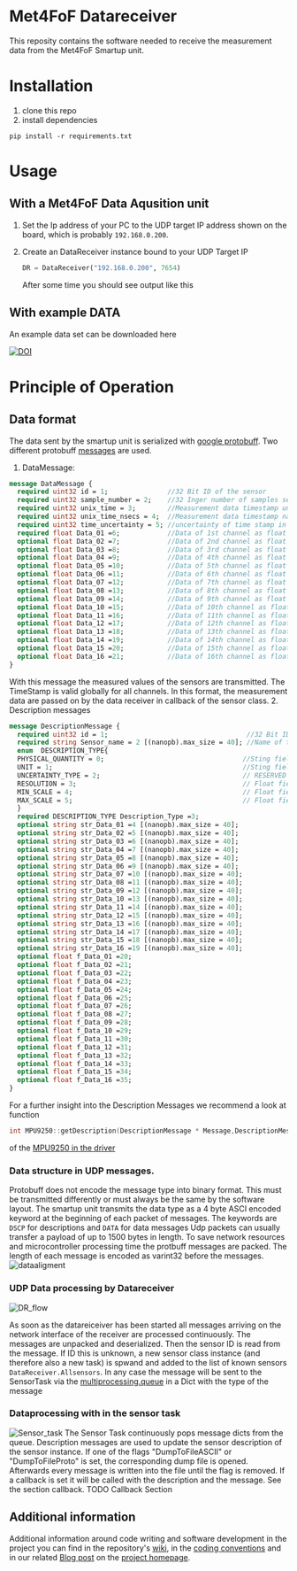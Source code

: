 # Met4FoF Datareceiver
This reposity contains the software needed to receive the measurement data from the Met4FoF Smartup unit.
# Installation
1. clone this repo
2. install dependencies
```
pip install -r requirements.txt
```

# Usage
## With a Met4FoF Data Aqusition unit
1. Set the Ip address of your PC to the UDP target IP address shown on the board, which is probably ```192.168.0.200```.
2. Create an DataReceiver instance bound to your UDP Target IP
    ```python
    DR = DataReceiver("192.168.0.200", 7654)
    ``` 
   
    After some time you should see output like this 
   
## With example DATA
An example data set can be downloaded here

[![DOI](https://zenodo.org/badge/DOI/10.5281/zenodo.3786587.svg)](https://doi.org/10.5281/zenodo.3786587)
# Principle of Operation
## Data format
The data sent by the smartup unit is serialized with [google protobuff](https://developers.google.com/protocol-buffers).
Two different protobuff [messages](https://github.com/Met4FoF/Met4FoF-SmartUpUnit/blob/SSU_V2/protobuff_deps/messages.proto) are used.
1. DataMessage:
```protobuf
message DataMessage {
  required uint32 id = 1;               //32 Bit ID of the sensor                         [0x1FE40100]
  required uint32 sample_number = 2;    //32 Inger number of samples sent                 [1000]
  required uint32 unix_time = 3;        //Measurement data timestamp unix seconds         [1586940213]-->2020-04-15T08:43:33+00:00 in ISO 8601
  required uint32 unix_time_nsecs = 4;  //Measurement data timestamp nanosecond fraction  [123456]------>2020-04-15T08:43:33.000123456
  required uint32 time_uncertainty = 5; //uncertainty of time stamp in nanoseconds        [150]--------->2020-04-15T08:43:33.000123456+-0.000000150  
  required float Data_01 =6;            //Data of 1st channel as float number             [9.81]
  optional float Data_02 =7;            //Data of 2nd channel as float number
  optional float Data_03 =8;            //Data of 3rd channel as float number            
  optional float Data_04 =9;            //Data of 4th channel as float number
  optional float Data_05 =10;           //Data of 5th channel as float number
  optional float Data_06 =11;           //Data of 6th channel as float number
  optional float Data_07 =12;           //Data of 7th channel as float number
  optional float Data_08 =13;           //Data of 8th channel as float number
  optional float Data_09 =14;           //Data of 9th channel as float number
  optional float Data_10 =15;           //Data of 10th channel as float number
  optional float Data_11 =16;           //Data of 11th channel as float number
  optional float Data_12 =17;           //Data of 12th channel as float number
  optional float Data_13 =18;           //Data of 13th channel as float number
  optional float Data_14 =19;           //Data of 14th channel as float number
  optional float Data_15 =20;           //Data of 15th channel as float number
  optional float Data_16 =21;           //Data of 16th channel as float number
}
```
With this message the measured values of the sensors are transmitted. The TimeStamp is valid globally for all channels.
In this format, the measurement data are passed on by the data receiver in callback of the sensor class.
2. Description messages
```protobuf
message DescriptionMessage {
  required uint32 id = 1;                                   //32 Bit ID of the sensor     [0x1FE40100]
  required string Sensor_name = 2 [(nanopb).max_size = 40]; //Name of the Sensor          [MPU 9250]
  enum  DESCRIPTION_TYPE{
  PHYSICAL_QUANTITY = 0;                                   //Sting fields describe the unit of the measured values
  UNIT = 1;                                                //Sting fields describe the unit of the measured values in DSI Format https://gitlab1.ptb.de/d-ptb/d-si/xsd-d-si
  UNCERTAINTY_TYPE = 2;                                    // RESERVED
  RESOLUTION = 3;                                          // Float field contains the number of steps between Min and Max Value eg [256] for an 8 bit Sensor or [1024] for an 10 bit sensor
  MIN_SCALE = 4;                                           // Float field contains the maximal possible value for an data channel
  MAX_SCALE = 5;                                           // Float field contains the minmal possible value for an data channel
  }
  required DESCRIPTION_TYPE Description_Type =3;
  optional string str_Data_01 =4 [(nanopb).max_size = 40];
  optional string str_Data_02 =5 [(nanopb).max_size = 40];
  optional string str_Data_03 =6 [(nanopb).max_size = 40];
  optional string str_Data_04 =7 [(nanopb).max_size = 40];
  optional string str_Data_05 =8 [(nanopb).max_size = 40];
  optional string str_Data_06 =9 [(nanopb).max_size = 40];
  optional string str_Data_07 =10 [(nanopb).max_size = 40];
  optional string str_Data_08 =11 [(nanopb).max_size = 40];
  optional string str_Data_09 =12 [(nanopb).max_size = 40];
  optional string str_Data_10 =13 [(nanopb).max_size = 40];
  optional string str_Data_11 =14 [(nanopb).max_size = 40];
  optional string str_Data_12 =15 [(nanopb).max_size = 40];
  optional string str_Data_13 =16 [(nanopb).max_size = 40];
  optional string str_Data_14 =17 [(nanopb).max_size = 40];
  optional string str_Data_15 =18 [(nanopb).max_size = 40];
  optional string str_Data_16 =19 [(nanopb).max_size = 40];
  optional float f_Data_01 =20;
  optional float f_Data_02 =21;
  optional float f_Data_03 =22;
  optional float f_Data_04 =23;
  optional float f_Data_05 =24;
  optional float f_Data_06 =25;
  optional float f_Data_07 =26;
  optional float f_Data_08 =27;
  optional float f_Data_09 =28;
  optional float f_Data_10 =29;
  optional float f_Data_11 =30;
  optional float f_Data_12 =31;
  optional float f_Data_13 =32;
  optional float f_Data_14 =33;
  optional float f_Data_15 =34;
  optional float f_Data_16 =35;
}
```
For a further insight into the Description Messages we recommend a look at function
```c++
int MPU9250::getDescription(DescriptionMessage * Message,DescriptionMessage_DESCRIPTION_TYPE DESCRIPTION_TYPE)
```
of the [MPU9250 in the driver](https://github.com/Met4FoF/Met4FoF-SmartUpUnit/blob/SSU_V2/Src/MPU9250.cpp)

### Data structure in UDP messages.

Protobuff does not encode the message type into binary format. This must be transmitted differently or must always be the same by the software layout.
The smartup unit transmits the data type as a 4 byte ASCI encoded keyword at the beginning of each packet of messages.
The keywords are ```DSCP``` for descriptions and ```DATA``` for data messages
Udp packets can usually transfer a payload of up to 1500 bytes in length. To save network resources and microcontroller processing time the protbuff messages are packed.  The length of each message is encoded as varint32 before the messages.
![dataaligment](doc/msg_deli.png "UDP data aligment")

### UDP Data processing by Datareceiver
![DR_flow](doc/DR_flow.png "Data processing by Datareceiver")

As soon as the datareiceiver has been started all messages arriving on the network interface of the receiver are processed continuously. The messages are unpacked and deserialized. Then the sensor ID is read from the message. If ID this is unknown, a new sensor class instance (and therefore also a new task) is spwand and added to the list of known sensors ```DataReceiver.Allsensors```. In any case the message will be sent to the SensorTask via the [multiprocessing.queue](https://docs.python.org/2/library/multiprocessing.html) in a Dict with the type of the message

### Dataprocessing with in the sensor task
![Sensor_task](doc/Sensor_loop.png "Dataprocessing with in the sensor task")
The Sensor Task continuously pops message dicts from the queue. Description messages are used to update the sensor description of the sensor instance.
If one of the flags "DumpToFileASCII" or "DumpToFileProto" is set, the corresponding dump file is opened. Afterwards every message is written into the file until the flag is removed. If a callback is set it will be called with the description and the message. See the section callback. TODO Callback Section
## Additional information

Additional information around code writing and software development in the project you can find in the repository's [wiki](https://github.com/Met4FoF/Code/wiki), in the [coding conventions](conventions/README.md) and in our related [Blog post](https://www.ptb.de/empir2018/met4fof/information-communication/blog/detail-view/?tx_news_pi1%5Bnews%5D=38&tx_news_pi1%5Bcontroller%5D=News&tx_news_pi1%5Baction%5D=detail&cHash=ce963c7573572d40ef0f496449ef8aff) on the [project homepage](https://www.ptb.de/empir2018/met4fof/home/).
